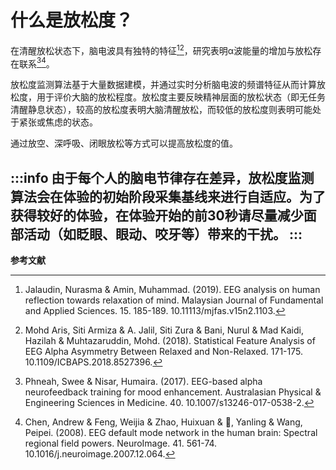 # 什么是放松度？
在清醒放松状态下，脑电波具有独特的特征[^1][^2]，研究表明α波能量的增加与放松存在联系[^3][^4]。

放松度监测算法基于大量数据建模，并通过实时分析脑电波的频谱特征从而计算放松度，用于评价大脑的放松程度。放松度主要反映精神层面的放松状态（即无任务清醒静息状态），较高的放松度表明大脑清醒放松，而较低的放松度则表明可能处于紧张或焦虑的状态。

通过放空、深呼吸、闭眼放松等方式可以提高放松度的值。

:::info
由于每个人的脑电节律存在差异，放松度监测算法会在体验的初始阶段采集基线来进行自适应。为了获得较好的体验，在体验开始的前30秒请尽量减少面部活动（如眨眼、眼动、咬牙等）带来的干扰。
:::
---

**参考文献**

[^1]: Jalaudin, Nurasma & Amin, Muhammad. (2019). EEG analysis on human reflection towards relaxation of mind. Malaysian Journal of Fundamental and Applied Sciences. 15. 185-189. 10.11113/mjfas.v15n2.1103. 
[^2]: Mohd Aris, Siti Armiza & A. Jalil, Siti Zura & Bani, Nurul & Mad Kaidi, Hazilah & Muhtazaruddin, Mohd. (2018). Statistical Feature Analysis of EEG Alpha Asymmetry Between Relaxed and Non-Relaxed. 171-175. 10.1109/ICBAPS.2018.8527396. 
[^3]: Phneah, Swee & Nisar, Humaira. (2017). EEG-based alpha neurofeedback training for mood enhancement. Australasian Physical & Engineering Sciences in Medicine. 40. 10.1007/s13246-017-0538-2. 
[^4]: Chen, Andrew & Feng, Weijia & Zhao, Huixuan & 🌚, Yanling & Wang, Peipei. (2008). EEG default mode network in the human brain: Spectral regional field powers. NeuroImage. 41. 561-74. 10.1016/j.neuroimage.2007.12.064. 